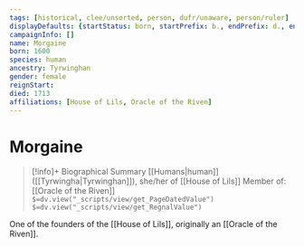 ```yaml
---
tags: [historical, clee/unsorted, person, dufr/unaware, person/ruler]
displayDefaults: {startStatus: born, startPrefix: b., endPrefix: d., endStatus: died}
campaignInfo: []
name: Morgaine
born: 1600
species: human
ancestry: Tyrwinghan
gender: female
reignStart:
died: 1713
affiliations: [House of Lils, Oracle of the Riven]
---
```

# Morgaine
>[!info]+ Biographical Summary
>[[Humans|human]]  ([[Tyrwingha|Tyrwinghan]]), she/her of [[House of Lils]]
> Member of: [[Oracle of the Riven]]
>`$=dv.view("_scripts/view/get_PageDatedValue")`
>`$=dv.view("_scripts/view/get_RegnalValue")`

One of the founders of the [[House of Lils]], originally an [[Oracle of the Riven]].


